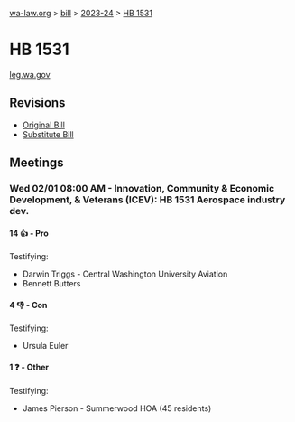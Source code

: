 [wa-law.org](/) > [bill](/bill/) > [2023-24](/bill/2023-24/) > [HB 1531](/bill/2023-24/hb/1531/)

# HB 1531
[leg.wa.gov](https://app.leg.wa.gov/billsummary?BillNumber=1531&Year=2023&Initiative=false)

## Revisions
* [Original Bill](1/)
* [Substitute Bill](S/)

## Meetings
### Wed 02/01 08:00 AM - Innovation, Community & Economic Development, & Veterans (ICEV): HB 1531 Aerospace industry dev.
#### 14 👍 - Pro
Testifying:
* Darwin Triggs - Central Washington University Aviation
* Bennett Butters

#### 4 👎 - Con
Testifying:
* Ursula Euler

#### 1 ❓ - Other
Testifying:
* James Pierson - Summerwood HOA (45 residents)

